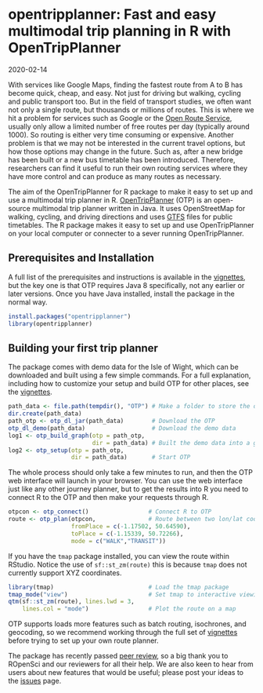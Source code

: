 opentripplanner: Fast and easy multimodal trip planning in R with
OpenTripPlanner
================
2020-02-14

With services like Google Maps, finding the fastest route from A to B
has become quick, cheap, and easy. Not just for driving but walking,
cycling and public transport too. But in the field of transport studies,
we often want not only a single route, but thousands or millions of
routes. This is where we hit a problem for services such as Google or
the [Open Route Service](https://openrouteservice.org/), usually only
allow a limited number of free routes per day (typically around 1000).
So routing is either very time consuming or expensive. Another problem
is that we may not be interested in the current travel options, but how
those options may change in the future. Such as, after a new bridge has
been built or a new bus timetable has been introduced. Therefore,
researchers can find it useful to run their own routing services where
they have more control and can produce as many routes as necessary.

The aim of the OpenTripPlanner for R package to make it easy to set up
and use a multimodal trip planner in R.
[OpenTripPlanner](https://www.opentripplanner.org/) (OTP) is an
open-source multimodal trip planner written in Java. It uses
OpenStreetMap for walking, cycling, and driving directions and uses
[GTFS](https://developers.google.com/transit/gtfs) files for public
timetables. The R package makes it easy to set up and use
OpenTripPlanner on your local computer or connecter to a sever running
OpenTripPlanner.

## Prerequisites and Installation

A full list of the prerequisites and instructions is available in the
[vignettes](https://docs.ropensci.org/opentripplanner/articles/opentripplanner.html),
but the key one is that OTP requires Java 8 specifically, not any
earlier or later versions. Once you have Java installed, install the
package in the normal way.

``` r
install.packages("opentripplanner") 
library(opentripplanner) 
```

## Building your first trip planner

The package comes with demo data for the Isle of Wight, which can be
downloaded and built using a few simple commands. For a full
explanation, including how to customize your setup and build OTP for
other places, see the
[vignettes](https://docs.ropensci.org/opentripplanner/articles/opentripplanner.html).

``` r
path_data <- file.path(tempdir(), "OTP") # Make a folder to store the data 
dir.create(path_data)  
path_otp <- otp_dl_jar(path_data)        # Download the OTP 
otp_dl_demo(path_data)                   # Download the demo data 
log1 <- otp_build_graph(otp = path_otp, 
                        dir = path_data) # Built the demo data into a graph 
log2 <- otp_setup(otp = path_otp, 
                  dir = path_data)       # Start OTP 
```

The whole process should only take a few minutes to run, and then the
OTP web interface will launch in your browser. You can use the web
interface just like any other journey planner, but to get the results
into R you need to connect R to the OTP and then make your requests
through R.

``` r
otpcon <- otp_connect()                 # Connect R to OTP 
route <- otp_plan(otpcon,               # Route between two lon/lat coordinates 
                  fromPlace = c(-1.17502, 50.64590),  
                  toPlace = c(-1.15339, 50.72266),
                  mode = c("WALK","TRANSIT")) 
```

If you have the `tmap` package installed, you can view the route within
RStudio. Notice the use of `sf::st_zm(route)` this is because `tmap`
does not currently support XYZ coordinates.

``` r
library(tmap)                           # Load the tmap package 
tmap_mode("view")                       # Set tmap to interactive viewing 
qtm(sf::st_zm(route), lines.lwd = 3, 
    lines.col = "mode")                 # Plot the route on a map 
```

OTP supports loads more features such as batch routing, isochrones, and
geocoding, so we recommend working through the full set of
[vignettes](https://docs.ropensci.org/opentripplanner/) before trying to
set up your own route planner.

The package has recently passed [peer
review](https://github.com/ropensci/software-review/issues/295), so a
big thank you to ROpenSci and our reviewers for all their help. We are
also keen to hear from users about new features that would be useful;
please post your ideas to the
[issues](https://github.com/ropensci/opentripplanner/issues) page.
